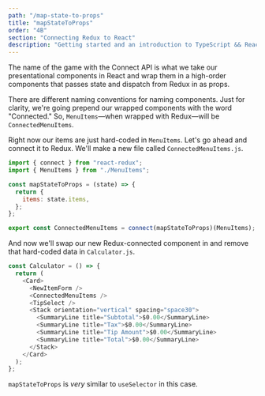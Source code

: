 ```yaml
---
path: "/map-state-to-props"
title: "mapStateToProps"
order: "4B"
section: "Connecting Redux to React"
description: "Getting started and an introduction to TypeScript && React Workshop"
---
```


The name of the game with the Connect API is what we take our presentational components in React and wrap them in a high-order components that passes state and dispatch from Redux in as props.

There are different naming conventions for naming components. Just for clarity, we're going prepend our wrapped components with the word "Connected." So, `MenuItems`—when wrapped with Redux—will be `ConnectedMenuItems`.

Right now our items are just hard-coded in `MenuItems`. Let's go ahead and connect it to Redux. We'll make a new file called `ConnectedMenuItems.js`.

```js
import { connect } from "react-redux";
import { MenuItems } from "./MenuItems";

const mapStateToProps = (state) => {
  return {
    items: state.items,
  };
};

export const ConnectedMenuItems = connect(mapStateToProps)(MenuItems);
```

And now we'll swap our new Redux-connected component in and remove that hard-coded data in `Calculator.js`.

```js
const Calculator = () => {
  return (
    <Card>
      <NewItemForm />
      <ConnectedMenuItems />
      <TipSelect />
      <Stack orientation="vertical" spacing="space30">
        <SummaryLine title="Subtotal">$0.00</SummaryLine>
        <SummaryLine title="Tax">$0.00</SummaryLine>
        <SummaryLine title="Tip Amount">$0.00</SummaryLine>
        <SummaryLine title="Total">$0.00</SummaryLine>
      </Stack>
    </Card>
  );
};
```

`mapStateToProps` is _very_ similar to `useSelector` in this case.
